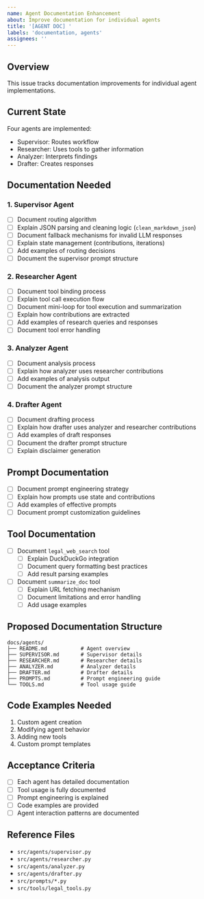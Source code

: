 ```yaml
---
name: Agent Documentation Enhancement
about: Improve documentation for individual agents
title: '[AGENT DOC] '
labels: 'documentation, agents'
assignees: ''
---
```


## Overview
This issue tracks documentation improvements for individual agent implementations.

## Current State
Four agents are implemented:
- Supervisor: Routes workflow
- Researcher: Uses tools to gather information
- Analyzer: Interprets findings
- Drafter: Creates responses

## Documentation Needed

### 1. Supervisor Agent
- [ ] Document routing algorithm
- [ ] Explain JSON parsing and cleaning logic (`clean_markdown_json`)
- [ ] Document fallback mechanisms for invalid LLM responses
- [ ] Explain state management (contributions, iterations)
- [ ] Add examples of routing decisions
- [ ] Document the supervisor prompt structure

### 2. Researcher Agent
- [ ] Document tool binding process
- [ ] Explain tool call execution flow
- [ ] Document mini-loop for tool execution and summarization
- [ ] Explain how contributions are extracted
- [ ] Add examples of research queries and responses
- [ ] Document tool error handling

### 3. Analyzer Agent
- [ ] Document analysis process
- [ ] Explain how analyzer uses researcher contributions
- [ ] Add examples of analysis output
- [ ] Document the analyzer prompt structure

### 4. Drafter Agent
- [ ] Document drafting process
- [ ] Explain how drafter uses analyzer and researcher contributions
- [ ] Add examples of draft responses
- [ ] Document the drafter prompt structure
- [ ] Explain disclaimer generation

## Prompt Documentation
- [ ] Document prompt engineering strategy
- [ ] Explain how prompts use state and contributions
- [ ] Add examples of effective prompts
- [ ] Document prompt customization guidelines

## Tool Documentation
- [ ] Document `legal_web_search` tool
  - [ ] Explain DuckDuckGo integration
  - [ ] Document query formatting best practices
  - [ ] Add result parsing examples
- [ ] Document `summarize_doc` tool
  - [ ] Explain URL fetching mechanism
  - [ ] Document limitations and error handling
  - [ ] Add usage examples

## Proposed Documentation Structure
```
docs/agents/
├── README.md           # Agent overview
├── SUPERVISOR.md       # Supervisor details
├── RESEARCHER.md       # Researcher details
├── ANALYZER.md         # Analyzer details
├── DRAFTER.md          # Drafter details
├── PROMPTS.md          # Prompt engineering guide
└── TOOLS.md            # Tool usage guide
```

## Code Examples Needed
1. Custom agent creation
2. Modifying agent behavior
3. Adding new tools
4. Custom prompt templates

## Acceptance Criteria
- [ ] Each agent has detailed documentation
- [ ] Tool usage is fully documented
- [ ] Prompt engineering is explained
- [ ] Code examples are provided
- [ ] Agent interaction patterns are documented

## Reference Files
- `src/agents/supervisor.py`
- `src/agents/researcher.py`
- `src/agents/analyzer.py`
- `src/agents/drafter.py`
- `src/prompts/*.py`
- `src/tools/legal_tools.py`
